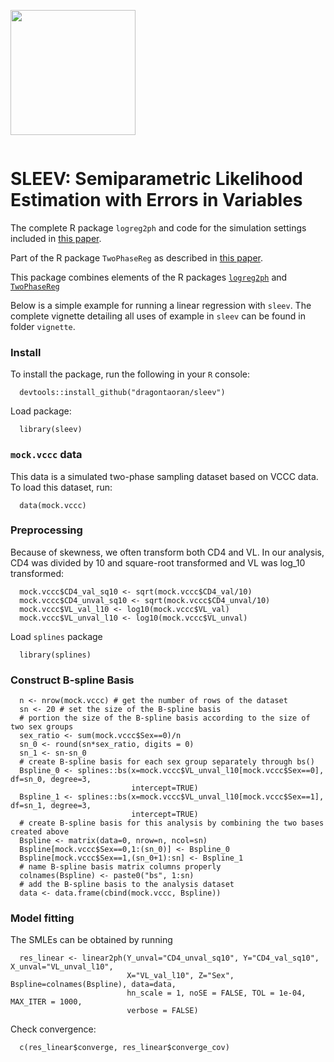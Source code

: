 <p style="display:inline-block;">
  <img src="hex.png" width="200">
    <h1>SLEEV: Semiparametric Likelihood Estimation with Errors in Variables</h1>
    </p>
    
The complete R package `logreg2ph` and code for the simulation settings included in [this paper](https://doi.org/10.1111/biom.13512). 
  
Part of the R package `TwoPhaseReg` as described in [this paper](https://doi.org/10.1002/sim.8876).
  
  This package combines elements of the R packages [`logreg2ph`](https://github.com/sarahlotspeich/logreg2ph) and [`TwoPhaseReg`](https://github.com/dragontaoran/TwoPhaseReg)
  
Below is a simple example for running a linear regression with `sleev`. The complete vignette detailing all uses of example in `sleev` can be found in folder `vignette`.
  
### Install
To install the package, run the following in your `R` console: 
    
```{r}
  devtools::install_github("dragontaoran/sleev")
```
  
Load package:
    
```{r}
  library(sleev)
```
  
### `mock.vccc` data
  
This data is a simulated two-phase sampling dataset based on VCCC data. To load this dataset, run:
    
```{r}
  data(mock.vccc)
```
  
### Preprocessing
  Because of skewness, we often transform both CD4 and VL. In our analysis, CD4 was divided by 10 and square-root transformed and VL was log_10 transformed:

```
  mock.vccc$CD4_val_sq10 <- sqrt(mock.vccc$CD4_val/10)
  mock.vccc$CD4_unval_sq10 <- sqrt(mock.vccc$CD4_unval/10)
  mock.vccc$VL_val_l10 <- log10(mock.vccc$VL_val)
  mock.vccc$VL_unval_l10 <- log10(mock.vccc$VL_unval)
```
Load `splines`	package
  
```
  library(splines)
```
  
### Construct B-spline Basis
  
```
  n <- nrow(mock.vccc) # get the number of rows of the dataset
  sn <- 20 # set the size of the B-spline basis
  # portion the size of the B-spline basis according to the size of two sex groups
  sex_ratio <- sum(mock.vccc$Sex==0)/n
  sn_0 <- round(sn*sex_ratio, digits = 0)
  sn_1 <- sn-sn_0
  # create B-spline basis for each sex group separately through bs()
  Bspline_0 <- splines::bs(x=mock.vccc$VL_unval_l10[mock.vccc$Sex==0], df=sn_0, degree=3,
                           intercept=TRUE)
  Bspline_1 <- splines::bs(x=mock.vccc$VL_unval_l10[mock.vccc$Sex==1], df=sn_1, degree=3,
                           intercept=TRUE)
  # create B-spline basis for this analysis by combining the two bases created above
  Bspline <- matrix(data=0, nrow=n, ncol=sn)
  Bspline[mock.vccc$Sex==0,1:(sn_0)] <- Bspline_0
  Bspline[mock.vccc$Sex==1,(sn_0+1):sn] <- Bspline_1
  # name B-spline basis matrix columns properly
  colnames(Bspline) <- paste0("bs", 1:sn) 
  # add the B-spline basis to the analysis dataset 
  data <- data.frame(cbind(mock.vccc, Bspline))
```
  
### Model fitting 
  
The SMLEs can be obtained by running
```
  res_linear <- linear2ph(Y_unval="CD4_unval_sq10", Y="CD4_val_sq10", X_unval="VL_unval_l10",
                          X="VL_val_l10", Z="Sex", Bspline=colnames(Bspline), data=data,
                          hn_scale = 1, noSE = FALSE, TOL = 1e-04, MAX_ITER = 1000,
                          verbose = FALSE)
```
Check convergence:
    
```
  c(res_linear$converge, res_linear$converge_cov)
```
  
